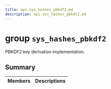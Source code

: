 ```yaml
---
title: api-sys_hashes_pbkdf2.md
description: api-sys_hashes_pbkdf2.md
---
```

# group `sys_hashes_pbkdf2` 

PBKDF2 key derivation implementation.

## Summary

 Members                        | Descriptions                                
--------------------------------|---------------------------------------------

